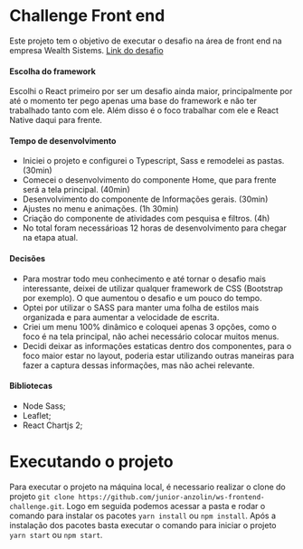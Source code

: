 
# Challenge Front end
Este projeto tem o objetivo de executar o desafio na área de front end na empresa Wealth Sistems. [Link do desafio](https://github.com/WealthSystems/frontend-challenge)

#### Escolha do framework
Escolhi o React primeiro por ser um desafio ainda maior, principalmente por até o momento ter pego apenas uma base do framework e não ter trabalhado tanto com ele.
Além disso é o foco trabalhar com ele e React Native daqui para frente.

#### Tempo de desenvolvimento
- Iniciei o projeto e configurei o Typescript, Sass e remodelei as pastas. (30min)
- Comecei o desenvolvimento do componente Home, que para frente será a tela principal. (40min)
- Desenvolvimento do componente de Informações gerais. (30min)
- Ajustes no menu e animações. (1h 30min)
- Criação do componente de atividades com pesquisa e filtros. (4h)
- No total foram necessárioas 12 horas de desenvolvimento para chegar na etapa atual.

#### Decisões
- Para mostrar todo meu conhecimento e até tornar o desafio mais interessante, deixei de utilizar qualquer framework de CSS (Bootstrap por exemplo). O que aumentou o desafio e um pouco do tempo.
- Optei por utilizar o SASS para manter uma folha de estilos mais organizada e para aumentar a velocidade de escrita.
- Criei um menu 100% dinâmico e coloquei apenas 3 opções, como o foco é na tela principal, não achei necessário colocar muitos menus.
- Decidi deixar as informações estaticas dentro dos componentes, para o foco maior estar no layout, poderia estar utilizando outras maneiras para fazer a captura dessas informações, mas não achei relevante.

#### Bibliotecas
- Node Sass;
- Leaflet;
- React Chartjs 2;

# Executando o projeto
Para executar o projeto na máquina local, é necessario realizar o clone do projeto `git clone https://github.com/junior-anzolin/ws-frontend-challenge.git`.
Logo em seguida podemos acessar a pasta e rodar o comando para instalar os pacotes `yarn install` ou `npm install`.
Após a instalação dos pacotes basta executar o comando para iniciar o projeto `yarn start` ou `npm start`.
